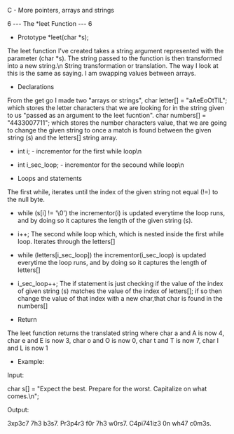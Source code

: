 C - More pointers, arrays and strings

6 --- The *leet Function --- 6

 - Prototype *leet(char *s);

The leet function I've created takes a string argument represented with the parameter (char *s). The string passed to the function is then transformed into a new string.\n
String transformation or translation. The way I look at this is the same as saying. I am swapping values between arrays. 

 - Declarations

From the get go I made two "arrays or strings", char letter[] = "aAeEoOtTlL"; which stores the letter characters that we are looking for in the string given to us "passed as an argument to the leet fucntion".
char numbers[] = "4433007711"; which stores the number characters value, that we are going to change the given string to once a match is found between the given string (s) and the letters[] string array.

- int i; - incrementor for the first while loop\n
- int i_sec_loop; - incrementor for the secound while loop\n

 - Loops and statements

The first while, iterates until the index of the given string not equal (!=) to the null byte.
-    while (s[i] != '\0')
the incrementor(i) is updated everytime the loop runs, and by doing so it captures the length of the given string (s).
-    i++;
The second while loop which, which is nested inside the first while loop. Iterates through the letters[]
-    while (letters[i_sec_loop])
the incrementor(i_sec_loop) is updated everytime the loop runs, and by doing so it captures the length of letters[]
-    i_sec_loop++;
The if statement is just checking if the value of the index of given string (s) matches the value of the index of letters[]; if so then change the value of that index with a new char,that char is found in the numbers[]

 - Return

The leet function returns the translated string where char a and A is now 4, char e and E is now 3, char o and O is now 0, char t and T is now 7, char l and L is now 1

 - Example:

Input:

char s[] = "Expect the best. Prepare for the worst. Capitalize on what comes.\n";

Output:

3xp3c7 7h3 b3s7. Pr3p4r3 f0r 7h3 w0rs7. C4pi741iz3 0n wh47 c0m3s.